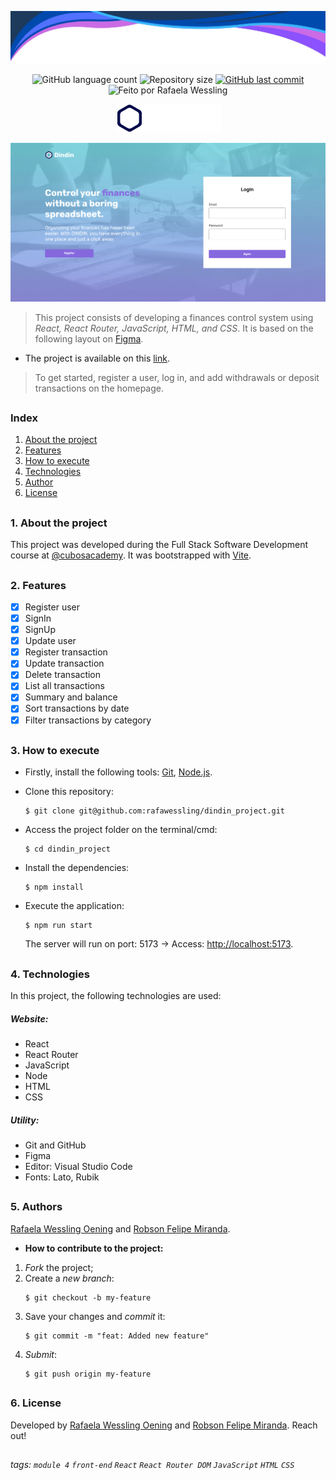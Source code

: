 <p align="center">
    <img src="./src/assets/header-readme.png">
</p>

<p align="center">
  <img alt="GitHub language count" src="https://img.shields.io/github/languages/count/rafawessling/dindin_project?color=%2304D361">

  <img alt="Repository size" src="https://img.shields.io/github/repo-size/rafawessling/dindin_project">
  
  <a href="https://github.com/rafawessling/module3_react_project/commits/main">
    <img alt="GitHub last commit" src="https://img.shields.io/github/last-commit/rafawessling/dindin_project">
  </a>

  <img alt="Feito por Rafaela Wessling" src="https://img.shields.io/badge/created-by%20Rafaela%20Wessling%20Oening%20and%20Robson%20Felipe%20Miranda-D818A5">
</p>

<p align="center">
    <img src="./src/assets/logo.png">
</p>

<p align="center">
    <img src="./src/assets/project.png">
</p>

> This project consists of developing a finances control system using _React, React Router, JavaScript, HTML, and CSS_.
> It is based on the following layout on <a href="https://www.figma.com/file/twfbnZ1P9h8q6Am5ODioX7/DinDin?type=design&mode=design&t=gQ4W2FhHvxZCPaUK-0" target="_blank">Figma</a>.

-   The project is available on this <a href="https://dindin-finances.vercel.app/" target="_blank">link</a>.

> To get started, register a user, log in, and add withdrawals or deposit transactions on the homepage.

##

### Index

1. [About the project](#about)
2. [Features](#features)
3. [How to execute](#how-to-execute)
4. [Technologies](#technologies)
5. [Author](#author)
6. [License](#license)

##

<div id='about'></div>

### 1. About the project

This project was developed during the Full Stack Software Development course at <a href="https://github.com/cubos-academy" target="_blank">@cubosacademy</a>.
It was bootstrapped with <a href="https://vitejs.dev/" target="_blank">Vite</a>.

##

<div id='features'></div>

### 2. Features

-   [x] Register user
-   [x] SignIn
-   [x] SignUp
-   [x] Update user
-   [x] Register transaction
-   [x] Update transaction
-   [x] Delete transaction
-   [x] List all transactions
-   [x] Summary and balance
-   [x] Sort transactions by date
-   [x] Filter transactions by category

##

<div id='how-to-execute'></div>

### 3. How to execute

-   Firstly, install the following tools: <a href="https://git-scm.com" target="_blank">Git</a>, <a href="https://nodejs.org/en/" target="_blank">Node.js</a>.

-   Clone this repository:

    ```
    $ git clone git@github.com:rafawessling/dindin_project.git
    ```

-   Access the project folder on the terminal/cmd:
    ```
    $ cd dindin_project
    ```
-   Install the dependencies:
    ```
    $ npm install
    ```
-   Execute the application:

    ```
    $ npm run start
    ```

    The server will run on port: 5173 → Access: <a href="http://localhost:5173" target="_blank">http://localhost:5173</a>.

##

<div id='technologies'></div>

### 4. Technologies

In this project, the following technologies are used:

##### Website:

-   React
-   React Router
-   JavaScript
-   Node
-   HTML
-   CSS

##### Utility:

-   Git and GitHub
-   Figma
-   Editor: Visual Studio Code
-   Fonts: Lato, Rubik

##

<div id='author'></div>

### 5. Authors

<a href="https://www.linkedin.com/in/rafaela-wessling/" target="_blank">Rafaela Wessling Oening</a> and <a href="https://www.linkedin.com/in/robsonfelipemir/" target="_blank">Robson Felipe Miranda</a>.

-   **How to contribute to the project:**

1. _Fork_ the project;
2. Create a _new branch_:
    ```
    $ git checkout -b my-feature
    ```
3. Save your changes and _commit_ it:
    ```
    $ git commit -m "feat: Added new feature"
    ```
4. _Submit_:
    ```
    $ git push origin my-feature
    ```

##

<div id='license'></div>

### 6. License

Developed by <a href="https://www.linkedin.com/in/rafaela-wessling/" target="_blank">Rafaela Wessling Oening</a> and <a href="https://www.linkedin.com/in/robsonfelipemir/" target="_blank">Robson Felipe Miranda</a>. Reach out!

##

###### tags: `module 4` `front-end` `React` `React Router DOM` `JavaScript` `HTML` `CSS`
